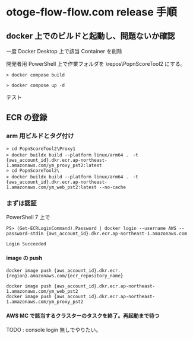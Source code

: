 # otoge-flow-flow.com release 手順

## docker 上でのビルドと起動し、問題ないか確認

一度 Docker Desktop 上で該当 Container を削除

開発者用 PowerShell 上で作業フォルダを \repos\PopnScoreTool2 にする。

    > docker compose build

    > docker compose up -d

テスト

## ECR の登録

### arm 用ビルドとタグ付け

    > cd PopnScoreTool2\Proxy1
    > docker buildx build --platform linux/arm64 .　-t {aws_account_id}.dkr.ecr.ap-northeast-1.amazonaws.com/ym_proxy_pst2:latest
    > cd PopnScoreTool2\
    > docker buildx build --platform linux/arm64 .　-t {aws_account_id}.dkr.ecr.ap-northeast-1.amazonaws.com/ym_web_pst2:latest --no-cache

### まずは認証

PowerShell 7 上で

    PS> (Get-ECRLoginCommand).Password | docker login --username AWS --password-stdin {aws_account_id}.dkr.ecr.ap-northeast-1.amazonaws.com

    Login Succeeded

#### image の push

    docker image push {aws_account_id}.dkr.ecr.{region}.amazonaws.com/{ecr_repository_name}

    docker image push {aws_account_id}.dkr.ecr.ap-northeast-1.amazonaws.com/ym_web_pst2
    docker image push {aws_account_id}.dkr.ecr.ap-northeast-1.amazonaws.com/ym_proxy_pst2

#### AWS MC で該当するクラスターのタスクを終了。再起動まで待つ

TODO : console login 無しでやりたい。
